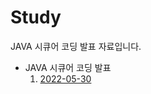 # Study  
JAVA 시큐어 코딩 발표 자료입니다.
   
* JAVA 시큐어 코딩 발표
    1. [2022-05-30]( https://github.com/seuhong98/Study/blob/main/%EC%94%A8%EC%A6%88%EC%86%8C%ED%94%84%ED%8A%B8_%EC%9E%A5%EA%B8%B0%20%EC%9D%B8%ED%84%B4%EC%89%BD%20%EC%8A%A4%ED%84%B0%EB%94%94/2022-05-30/JAVA%EC%8B%9C%ED%81%90%EC%96%B4%EC%BD%94%EB%94%A9_1%EC%B3%85%ED%84%B0%20%EC%9A%94%EC%95%BD.pptx )  

